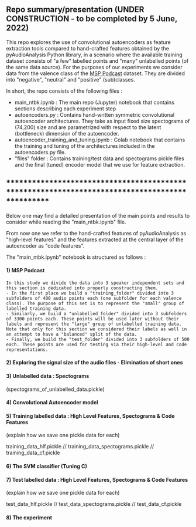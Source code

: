 ## Repo summary/presentation (UNDER CONSTRUCTION - to be completed by 5 June, 2022)

This repo explores the use of convolutional autoencoders as feature extraction tools compared to hand-crafted features obtained by the pyAudioAnalysis Python library, in a scenario where the available training dataset consists of "a few" labelled points and "many" unlabelled points (of the same data source).
For the purposes of our experiments we consider data from the valence class of the [MSP Podcast](https://ecs.utdallas.edu/research/researchlabs/msp-lab/MSP-Podcast.html) dataset. They are divided into "negative", "neutral" and "positive" (sub)classes.

In short, the repo consists of the following files :
- main_ntbk.ipynb : The main repo (Jupyter) notebook that contains sections describing each experiment step
- autoencoders.py : Contains hand-written symmetric convolutional autoencoder architectures. They take as input fixed size spectograms of (74,200) size and are parametrized with respect to the latent (bottleneck) dimension of the autoencoder.  
- autoencoder_training_and_tuning.ipynb : Colab notebook that contains the training and tuning of the architectures included in the autoencoders.py file.
- "files" folder : Contains training/test data and spectograms pickle files and the final (tuned) encoder model that we use for feature extraction.

## **********************************************************************************************

Below one may find a detailed presentation of the main points and results to consider while reading the "main_ntbk.ipynb" file. 

From now one we refer to the hand-crafted features of pyAudioAnalysis as "high-level features" and the features extracted at the central layer of the autoencoder as "code features".

The "main_ntbk.ipynb" notebook is structured as follows :

#### 1) MSP Podcast
    In this study we divide the data into 3 speaker independent sets and this section is dedicated into properly constructing them.
    - In the first place we build a "training_folder" divided into 3 subfolders of 400 audio points each (one subfolder for each valence class). The purpose of this set is to represent the "small" group of labelled training data.
    - Similarly, we build a "unlabelled_folder" divided into 3 subfolders of 3300 points each. These points will be used later without their labels and represent the "large" group of unlabelled training data. Note that only for this section we considered their labels as well in an attempt to have a "balanced" split of the data.
    - Finally, we build the "test_folder" divided into 3 subfolders of 500 each. These points are used for testing via their high-level and code representations.
    
#### 2) Exploring the signal size of the audio files - Elimination of short ones

#### 3) Unlabelled data : Spectograms

   (spectograms_of_unlabelled_data.pickle)

#### 4) Convolutional Autoencoder model

#### 5) Training labelled data : High Level Features, Spectograms & Code Features

   (explain how we save one pickle data for each)
   
   training_data_hlf.pickle // training_data_spectograms.pickle // training_data_cf.pickle

#### 6) The SVM classifier (Tuning C)

#### 7) Test labelled data : High Level Features, Spectograms & Code Features

   (explain how we save one pickle data for each)
   
   test_data_hlf.pickle // test_data_spectograms.pickle // test_data_cf.pickle

#### 8) The experiment

